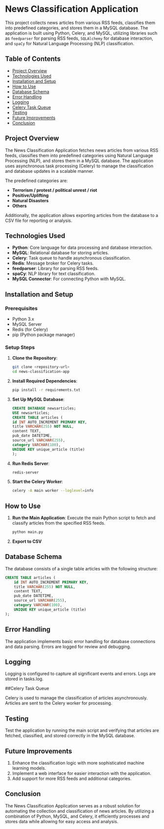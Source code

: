 # News Classification Application

This project collects news articles from various RSS feeds, classifies them into predefined categories, and stores them in a MySQL database. The application is built using Python, Celery, and MySQL, utilizing libraries such as `feedparser` for parsing RSS feeds, `SQLAlchemy` for database interaction, and `spaCy` for Natural Language Processing (NLP) classification.

## Table of Contents
- [Project Overview](#project-overview)
- [Technologies Used](#technologies-used)
- [Installation and Setup](#installation-and-setup)
- [How to Use](#how-to-use)
- [Database Schema](#database-schema)
- [Error Handling](#error-handling)
- [Logging](#logging)
- [Celery Task Queue](#celery-task-queue)
- [Testing](#testing)
- [Future Improvements](#future-improvements)
- [Conclusion](#conclusion)

## Project Overview
The News Classification Application fetches news articles from various RSS feeds, classifies them into predefined categories using Natural Language Processing (NLP), and stores them in a MySQL database. The application uses asynchronous task processing (Celery) to manage the classification and database updates in a scalable manner.

The predefined categories are:
- **Terrorism / protest / political unrest / riot**
- **Positive/Uplifting**
- **Natural Disasters**
- **Others**

Additionally, the application allows exporting articles from the database to a CSV file for reporting or analysis.

## Technologies Used
- **Python**: Core language for data processing and database interaction.
- **MySQL**: Relational database for storing articles.
- **Celery**: Task queue to handle asynchronous classification.
- **Redis**: Message broker for Celery tasks.
- **feedparser**: Library for parsing RSS feeds.
- **spaCy**: NLP library for text classification.
- **MySQL Connector**: For connecting Python with MySQL.

## Installation and Setup

### Prerequisites
- Python 3.x
- MySQL Server
- Redis (for Celery)
- pip (Python package manager)

### Setup Steps

1. **Clone the Repository**:
   ```bash
   git clone <repository-url>
   cd news-classification-app

2. **Install Required Dependencies**:
    ```bash
    pip install -r requirements.txt

3. **Set Up MySQL Database**:
    ```sql
    CREATE DATABASE newsarticles;
    USE newsarticles;
    CREATE TABLE articles (
    id INT AUTO_INCREMENT PRIMARY KEY,
    title VARCHAR(255) NOT NULL,
    content TEXT,
    pub_date DATETIME,
    source_url VARCHAR(255),
    category VARCHAR(100),
    UNIQUE KEY unique_article (title)
    );

4. **Run Redis Server**:
    ```bash
    redis-server

5. **Start the Celery Worker**:
    ```bash
    celery -A main worker --loglevel=info

## How to Use

1. **Run the Main Application**:
    Execute the main Python script to fetch and classify articles from the specified RSS feeds.
    ```bash
    python main.py

2. **Export to CSV**

## Database Schema

The database consists of a single table articles with the following structure:

```sql
CREATE TABLE articles (
    id INT AUTO_INCREMENT PRIMARY KEY,
    title VARCHAR(255) NOT NULL,
    content TEXT,
    pub_date DATETIME,
    source_url VARCHAR(255),
    category VARCHAR(100),
    UNIQUE KEY unique_article (title)
);
```
## Error Handling

The application implements basic error handling for database connections and data parsing. Errors are logged for review and debugging.

## Logging

Logging is configured to capture all significant events and errors. Logs are stored in tasks.log.

##Celery Task Queue

Celery is used to manage the classification of articles asynchronously. Articles are sent to the Celery worker for processing.

## Testing

Test the application by running the main script and verifying that articles are fetched, classified, and stored correctly in the MySQL database.

## Future Improvements

1. Enhance the classification logic with more sophisticated machine learning models.
2. Implement a web interface for easier interaction with the application.
3. Add support for more RSS feeds and additional categories.

## Conclusion

The News Classification Application serves as a robust solution for automating the collection and classification of news articles. By utilizing a combination of Python, MySQL, and Celery, it efficiently processes and stores data while allowing for easy access and analysis.
